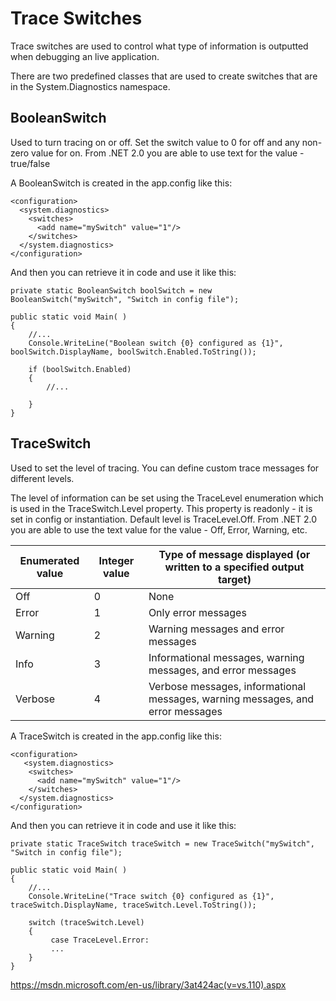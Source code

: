 # Trace Switches

Trace switches are used to control what type of information is outputted when debugging an live application.

There are two predefined classes that are used to create switches that are in the System.Diagnostics namespace.

  

## BooleanSwitch

Used to turn tracing on or off. Set the switch value to 0 for off and any non-zero value for on. From .NET 2.0 you are able to use text for the value - true/false  

A BooleanSwitch is created in the app.config like this:  

    <configuration>  
      <system.diagnostics>  
        <switches>  
          <add name="mySwitch" value="1"/>  
        </switches>  
      </system.diagnostics>
    </configuration>

And then you can retrieve it in code and use it like this:

    private static BooleanSwitch boolSwitch = new BooleanSwitch("mySwitch", "Switch in config file");
    
    public static void Main( )
    {
        //...
        Console.WriteLine("Boolean switch {0} configured as {1}", boolSwitch.DisplayName, boolSwitch.Enabled.ToString());
    
        if (boolSwitch.Enabled)
        {
            //...
       
        }
    }

## TraceSwitch

Used to set the level of tracing. You can define custom trace messages for different levels.
 
The level of information can be set using the TraceLevel enumeration which is used in the TraceSwitch.Level property. This property is readonly - it is set in config or instantiation. Default level is TraceLevel.Off. From .NET 2.0 you are able to use the text value for the value - Off, Error, Warning, etc.


| Enumerated value | Integer value | Type of message displayed (or written to a specified output target)            |
|------------------|---------------|--------------------------------------------------------------------------------|
| Off              | 0             | None                                                                           |
| Error            | 1             | Only error messages                                                            |
| Warning          | 2             | Warning messages and error messages                                            |
| Info             | 3             | Informational messages, warning messages, and error messages                   |
| Verbose          | 4             | Verbose messages, informational messages, warning messages, and error messages |
  


A TraceSwitch is created in the app.config like this:
      
    <configuration>  
       <system.diagnostics>
        <switches>
          <add name="mySwitch" value="1"/>
        </switches>
      </system.diagnostics>
    </configuration>
      
And then you can retrieve it in code and use it like this:

    private static TraceSwitch traceSwitch = new TraceSwitch("mySwitch", "Switch in config file");
    
    public static void Main( )
    {
        //...
        Console.WriteLine("Trace switch {0} configured as {1}", traceSwitch.DisplayName, traceSwitch.Level.ToString());
        
        switch (traceSwitch.Level)
        {
             case TraceLevel.Error:
             ... 
        }
    }
      

<https://msdn.microsoft.com/en-us/library/3at424ac(v=vs.110).aspx>
<!--stackedit_data:
eyJoaXN0b3J5IjpbMTkyODg0MTkzNV19
-->